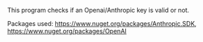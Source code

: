 This program checks if an Openai/Anthropic key is valid or not.

Packages used:
https://www.nuget.org/packages/Anthropic.SDK,
https://www.nuget.org/packages/OpenAI
